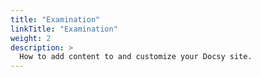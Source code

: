 ```yaml
---
title: "Examination"
linkTitle: "Examination"
weight: 2
description: >
  How to add content to and customize your Docsy site.
---
```

